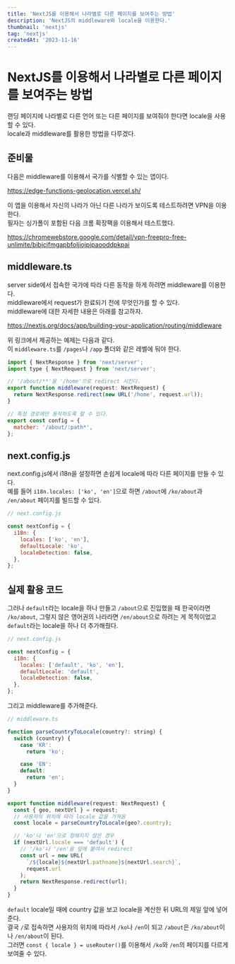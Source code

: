 ```yaml
---
title: 'NextJS를 이용해서 나라별로 다른 페이지를 보여주는 방법'
description: 'NextJS의 middleware와 locale을 이용한다.'
thumbnail: 'nextjs'
tag: 'nextjs'
createdAt: '2023-11-16'
---
```


# NextJS를 이용해서 나라별로 다른 페이지를 보여주는 방법

랜딩 페이지에 나라별로 다른 언어 또는 다른 페이지를 보여줘야 한다면 locale을 사용할 수 있다.\
locale과 middleware를 활용한 방법을 다루겠다.

## 준비물

다음은 middleware를 이용해서 국가를 식별할 수 있는 앱이다.

https://edge-functions-geolocation.vercel.sh/

이 앱을 이용해서 자신의 나라가 아닌 다른 나라가 보이도록 테스트하려면 VPN을 이용한다.\
필자는 싱가폴이 포함된 다음 크롬 확장팩을 이용해서 테스트했다.

https://chromewebstore.google.com/detail/vpn-freepro-free-unlimite/bibjcjfmgapbfoljiojpipaooddpkpai

## middleware.ts

server side에서 접속한 국가에 따라 다른 동작을 하게 하려면 middleware를 이용한다.\
middleware에서 request가 완료되기 전에 무엇인가를 할 수 있다.\
middleware에 대한 자세한 내용은 아래를 참고하자.

https://nextjs.org/docs/app/building-your-application/routing/middleware

위 링크에서 제공하는 예제는 다음과 같다.\
이 `middleware.ts`를 `/pages`나 `/app` 폴더와 같은 레벨에 둬야 한다.

```javascript
import { NextResponse } from 'next/server';
import type { NextRequest } from 'next/server';

// '/about/**'을 '/home'으로 redirect 시킨다.
export function middleware(request: NextRequest) {
  return NextResponse.redirect(new URL('/home', request.url));
}

// 특정 경로에만 동작하도록 할 수 있다.
export const config = {
  matcher: '/about/:path*',
};
```

## next.config.js

next.config.js에서 i18n을 설정하면 손쉽게 locale에 따라 다른 페이지를 만들 수 있다.\
예를 들어 `i18n.locales: ['ko', 'en']`으로 하면 `/about`에 `/ko/about`과 `/en/about` 페이지를 빌드할 수 있다.

```javascript
// next.config.js

const nextConfig = {
  i18n: {
    locales: ['ko', 'en'],
    defaultLocale: 'ko',
    localeDetection: false,
  },
};
```

## 실제 활용 코드

그러나 `default`라는 locale을 하나 만들고 `/about`으로 진입했을 때 한국이라면 `/ko/about`, 그렇지 않은 영어권의 나라라면 `/en/about`으로 하려는 게 목적이었고 `default`라는 locale을 하나 더 추가해줬다.

```javascript
// next.config.js

const nextConfig = {
  i18n: {
    locales: ['default', 'ko', 'en'],
    defaultLocale: 'default',
    localeDetection: false,
  },
};
```

그리고 middleware를 추가해준다.

```javascript
// middleware.ts

function parseCountryToLocale(country?: string) {
  switch (country) {
    case 'KR':
      return 'ko';

    case 'EN':
    default:
      return 'en';
  }
}

export function middleware(request: NextRequest) {
  const { geo, nextUrl } = request;
  // 사용자의 위치에 따라 locale 값을 가져옴
  const locale = parseCountryToLocale(geo?.country);

  // 'ko'나 'en'으로 정해지지 않은 경우
  if (nextUrl.locale === 'default') {
    // '/ko'나 '/en'을 앞에 붙여서 redirect
    const url = new URL(
      `/${locale}${nextUrl.pathname}${nextUrl.search}`,
      request.url
    );
    return NextResponse.redirect(url);
  }
}
```

`default` locale일 때에 country 값을 보고 locale을 계산한 뒤 URL의 제일 앞에 넣어준다.\
결국 `/`로 접속하면 사용자의 위치에 따라서 `/ko`나 `/en`이 되고 `/about`은 `/ko/about`이나 `/en/about`이 된다.\
그러면 `const { locale } = useRouter()`를 이용해서 `/ko`와 `/en`의 페이지를 다르게 보여줄 수 있다.
